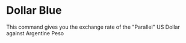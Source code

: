 # Dollar Blue

This command gives you the exchange rate of the "Parallel" US Dollar against Argentine Peso